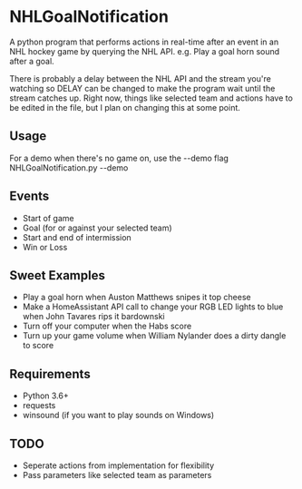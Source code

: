 # NHLGoalNotification

A python program that performs actions in real-time after an event in an NHL hockey game by querying the NHL API.
e.g. Play a goal horn sound after a goal.

There is probably a delay between the NHL API and the stream you're watching so DELAY can be changed to make the program 
wait until the stream catches up.
Right now, things like selected team and actions have to be edited in the file, but I plan on changing this at some point.

## Usage
For a demo when there's no game on, use the --demo flag
NHLGoalNotification.py --demo

## Events
- Start of game
- Goal (for or against your selected team)
- Start and end of intermission
- Win or Loss

## Sweet Examples
- Play a goal horn when Auston Matthews snipes it top cheese
- Make a HomeAssistant API call to change your RGB LED lights to blue when John Tavares rips it bardownski
- Turn off your computer when the Habs score
- Turn up your game volume when William Nylander does a dirty dangle to score

## Requirements
- Python 3.6+
- requests
- winsound (if you want to play sounds on Windows)

## TODO
- Seperate actions from implementation for flexibility
- Pass parameters like selected team as parameters
